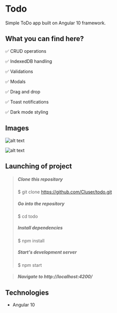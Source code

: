 
# Todo

Simple ToDo app built on Angular 10 framework.

## What you can find here?

:white_check_mark: CRUD operations

:white_check_mark: IndexedDB handling

:white_check_mark: Validations

:white_check_mark: Modals

:white_check_mark: Drag and drop

:white_check_mark: Toast notifications

:white_check_mark: Dark mode styling

## Images

![alt text](https://i.imgur.com/UeuN7cA.jpg)

![alt text](https://i.imgur.com/cr4olPD.jpg)

## Launching of project

> ##### Clone this repository
> $ git clone https://github.com/Cluser/todo.git
>
> ##### Go into the repository
> $ cd todo
>
> ##### Install dependencies
> $ npm install
>
> ##### Start's development server
> $ npm start

> ##### Navigate to http://localhost:4200/

## Technologies

 - Angular 10

